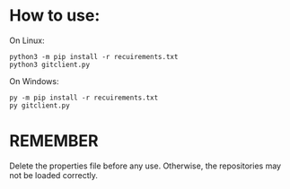 # How to use:
On Linux:
```
python3 -m pip install -r recuirements.txt
python3 gitclient.py
```
On Windows:
```
py -m pip install -r recuirements.txt
py gitclient.py
```

# REMEMBER
Delete the properties file before any use. Otherwise, the repositories may not be loaded correctly.
